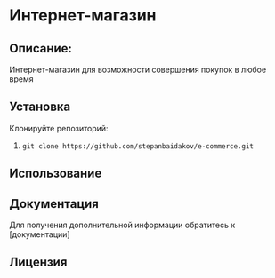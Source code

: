 # Интернет-магазин
## Описание:
Интернет-магазин для возможности совершения покупок в любое время

## Установка
Клонируйте репозиторий:
1. ```git clone https://github.com/stepanbaidakov/e-commerce.git```


## Использование 

## Документация
Для получения дополнительной информации обратитесь к [документации]

## Лицензия
